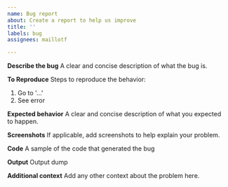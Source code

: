 ```yaml
---
name: Bug report
about: Create a report to help us improve
title: ''
labels: bug
assignees: maillotf

---
```


**Describe the bug**
A clear and concise description of what the bug is.

**To Reproduce**
Steps to reproduce the behavior:
1. Go to '...'
2. See error

**Expected behavior**
A clear and concise description of what you expected to happen.

**Screenshots**
If applicable, add screenshots to help explain your problem.

**Code**
A sample of the code that generated the bug

**Output**
Output dump

**Additional context**
Add any other context about the problem here.
